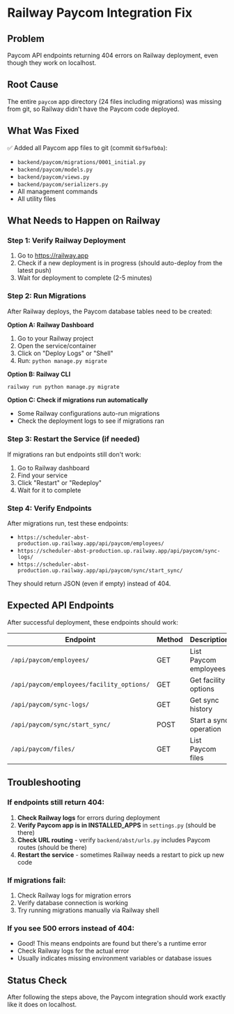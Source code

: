 # Railway Paycom Integration Fix

## Problem
Paycom API endpoints returning 404 errors on Railway deployment, even though they work on localhost.

## Root Cause
The entire `paycom` app directory (24 files including migrations) was missing from git, so Railway didn't have the Paycom code deployed.

## What Was Fixed
✅ Added all Paycom app files to git (commit `6bf9afb0a`):
- `backend/paycom/migrations/0001_initial.py`
- `backend/paycom/models.py`
- `backend/paycom/views.py`
- `backend/paycom/serializers.py`
- All management commands
- All utility files

## What Needs to Happen on Railway

### Step 1: Verify Railway Deployment
1. Go to https://railway.app
2. Check if a new deployment is in progress (should auto-deploy from the latest push)
3. Wait for deployment to complete (2-5 minutes)

### Step 2: Run Migrations
After Railway deploys, the Paycom database tables need to be created:

**Option A: Railway Dashboard**
1. Go to your Railway project
2. Open the service/container
3. Click on "Deploy Logs" or "Shell"
4. Run: `python manage.py migrate`

**Option B: Railway CLI**
```bash
railway run python manage.py migrate
```

**Option C: Check if migrations run automatically**
- Some Railway configurations auto-run migrations
- Check the deployment logs to see if migrations ran

### Step 3: Restart the Service (if needed)
If migrations ran but endpoints still don't work:
1. Go to Railway dashboard
2. Find your service
3. Click "Restart" or "Redeploy"
4. Wait for it to complete

### Step 4: Verify Endpoints
After migrations run, test these endpoints:
- `https://scheduler-abst-production.up.railway.app/api/paycom/employees/`
- `https://scheduler-abst-production.up.railway.app/api/paycom/sync-logs/`
- `https://scheduler-abst-production.up.railway.app/api/paycom/sync/start_sync/`

They should return JSON (even if empty) instead of 404.

## Expected API Endpoints

After successful deployment, these endpoints should work:

| Endpoint | Method | Description |
|----------|--------|-------------|
| `/api/paycom/employees/` | GET | List Paycom employees |
| `/api/paycom/employees/facility_options/` | GET | Get facility options |
| `/api/paycom/sync-logs/` | GET | Get sync history |
| `/api/paycom/sync/start_sync/` | POST | Start a sync operation |
| `/api/paycom/files/` | GET | List Paycom files |

## Troubleshooting

### If endpoints still return 404:
1. **Check Railway logs** for errors during deployment
2. **Verify Paycom app is in INSTALLED_APPS** in `settings.py` (should be there)
3. **Check URL routing** - verify `backend/abst/urls.py` includes Paycom routes (should be there)
4. **Restart the service** - sometimes Railway needs a restart to pick up new code

### If migrations fail:
1. Check Railway logs for migration errors
2. Verify database connection is working
3. Try running migrations manually via Railway shell

### If you see 500 errors instead of 404:
- Good! This means endpoints are found but there's a runtime error
- Check Railway logs for the actual error
- Usually indicates missing environment variables or database issues

## Status Check
After following the steps above, the Paycom integration should work exactly like it does on localhost.

